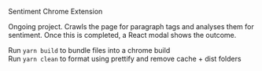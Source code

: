 Sentiment Chrome Extension

Ongoing project. Crawls the page for paragraph tags and analyses them for sentiment. Once this is completed, a React modal shows the outcome.

Run `yarn build` to bundle files into a chrome build  
Run `yarn clean` to format using prettify and remove cache + dist folders
